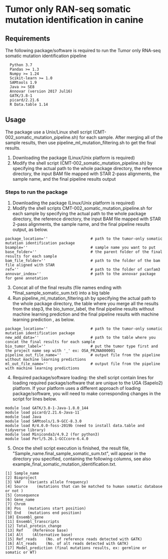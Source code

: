 # Tumor only RAN-seq somatic mutation identification in canine

## **Requirements**

The following package/software is required to run the Tumor only RNA-seq somatic mutation identification pipeline

```
  Python 3.7
  Pandas >= 1.3
  Numpy >= 1.24
  Scikit-learn >= 1.0
  SAMtools 1.9
  Java >= SE8
  Annovar (version 2017 Jul16)
  GATK/3.8-1
  picard/2.21.6
  R Data.table 1.14
```

## **Usage**

The package use a Unix/Linux shell script (CMT-002_somatic_mutation_pipeline.sh) for each sample.
After merging all of the sample results, then use pipeline_ml_mutation_filtering.sh to get the final results.

1. Downloading the package (Linux/Unix platform is required)
2. Modify the shell script (CMT-002_somatic_mutation_pipeline.sh) by specifying the actual path to the whole package directory, the reference directory, the input BAM file mapped with STAR 2-pass alignments, the sample name, and the final pipeline results output

### Steps to run the package

1. Downloading the package (Linux/Unix platform is required)
2. Modify the shell scripts CMT-002_somatic_mutation_pipeline.sh for each sample by specifying the actual path to the whole package directory, the reference directory, the input BAM file mapped with STAR 2-pass alignments, the sample name, and the final pipeline results output, as below.

```
package_location=''                   # path to the tumor-only somatic mutation identification package
bsample=''                            # sample name you want to put
base_folder=''                        # the parent folder of the final results for each sample
bam_file_folder=''                    # path to the folder of the bam file aligned with STAR
ref=''                                # path to the folder of canfam3
annovar_index=''                      # path to the annovar package for gene annotation
```

3. Concat all of the final results (file names ending with \*final_sample_somatic_sum.txt) into a big table
4. Run pipeline_ml_mutation_filtering.sh by specifying the actual path to the whole package directory, the table where you merge all the results from the step3, the bio_tumor_label, the final pipeline results without machine learning prediction and the final pipeline results with machine learning prediction , as below.

```
package_location=''                   # path to the tumor-only somatic mutation identification package
new_add_data=''                       # path to the table where you concat the final results for each sample
bio_tumor_label=''                    # put the tumor type first and the project name sep with '_' ex: OSA_PRJNA000001
pipeline_out_file_name=''             # output file from the pipeline without machine learning predictions
ml_out_file_name=''                   # output file from the pipeline with machine learning predictions
```

4.  Required package/software loading: the shell script contain lines for loading required package/software that are unique to the UGA (Sapelo2) platform. If your platform uses a different approach of loading package/software, you will need to make corresponding changes in the script for lines below.

```
module load GATK/3.8-1-Java-1.8.0_144
module load picard/2.21.6-Java-11
module load Java
module load SAMtools/1.9-GCC-8.3.0
module load R/4.0.0-foss-2019b (need to install data.table and tidyverse library)
module load Miniconda3/4.9.2 (for python3)
module load Perl/5.26.1-GCCcore-6.4.0
```

5.  Once the shell script execution is finished, the result file, "Sample_name.final_sample_somatic_sum.txt", will appear in the directory you specified, containing the following columns, see also example_final_somatic_mutation_identification.txt.

```
[1] Sample_name
[2] Bioproject
[3] VAF   (Variants allele frequency)
[4] Source    (mutations that can be matched to human somatic database or not )
[5] Consequence
[6] Gene_name
[7] Chrom
[8] Pos   (mutations start position)
[9] End   (mutations end position)
[10] Ensembl_gene
[11] Ensembl_transcripts
[12] Total_protein_change
[13] Ref    (Reference base)
[14] Alt    (Alternative base)
[15] Ref_reads    (No. of reference reads detected with GATK)
[16] Alt_reads    (No. of alt reads detected with GATK)
[17] Model_prediction (final mutations results, ex: germline or somatic or WT)

```
